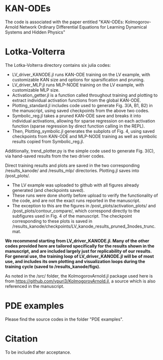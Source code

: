 # KAN-ODEs
The code is associated with the paper entitled "KAN-ODEs: Kolmogorov-Arnold Network Ordinary Differential Equations for Learning Dynamical Systems and Hidden Physics"

# Lotka-Volterra
The Lotka-Volterra directory contains six julia codes:

- LV_driver_KANODE.jl runs KAN-ODE training on the LV example, with customizable KAN size and options for sparsification and pruning.
- LV_driver_MLP.jl runs MLP-NODE training on the LV example, with customizable MLP size.
- Activation_getter.jl is a function called throughout training and plotting to extract individual activation functions from the global KAN-ODE.
- Plotting_standard.jl includes code used to generate Fig. 3(A, B1, B2) in the manuscript, using saved checkpoints from the above two codes.
- Symbolic_reg.jl takes a pruned KAN-ODE save and breaks it into individual activations, allowing for sparse regression on each activation function (sparse regression by direct function calling in the REPL).
- Then, Plotting_symbolic.jl generates the subplots of Fig. 4, using saved checkpoints from KAN-ODE and MLP-NODE training as well as symbolic results copied from Symbolic_reg.jl.

Additionally, trend_plotter.py is the simple code used to generate Fig. 3(C), via hand-saved results from the two driver codes.

Direct training results and plots are saved in the two corresponding /results_kanode/ and /results_mlp/ directories. Plotting.jl saves into /post_plots/.

- The LV example was uploaded to github with all figures already generated (and checkpoints saved). 
- These runs were done shortly before upload to verify the functionality of the code, and are not the exact runs reported in the manuscript.
- The exception to this are the figures in /post_plots/activation_plots/ and /post_plots/contour_compare/, which correspond directly to the subfigures used in Fig. 4 of the manuscript. The checkpoint corresponding to these plots is saved in /results_kanode/checkpoints/LV_kanode_results_pruned_3nodes_trunc.mat.

**We recommend starting from LV_driver_KANODE.jl. Many of the other codes provided here are tailored specifically for the results shown in the manuscript, and are included largely just for replicability of our results. For general use, the training loop of LV_driver_KANODE.jl will be of most use, and  includes its own plotting and visualization loops during the training cycle (saved to /results_kanode/figs).**

As noted in the /src/ folder, the KolmogorovArnold.jl package used here is from https://github.com/vpuri3/KolmogorovArnold.jl, a source which is also referenced in the manuscript.

# PDE examples

Please find the source codes in the folder "PDE examples".

# Citation

To be included after acceptance.
